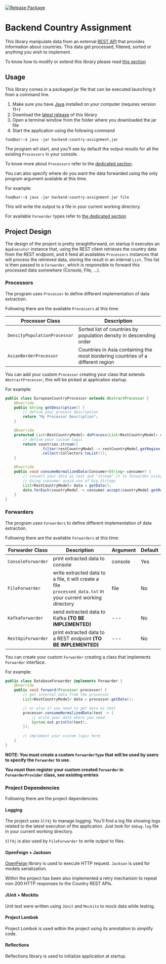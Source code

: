 [![Release Package](https://github.com/100ferhas/java-backend-country-assignment/actions/workflows/release.yml/badge.svg)](https://github.com/100ferhas/java-backend-country-assignment/actions/workflows/release.yml)

# Backend Country Assignment
This library manipulate data from an external [REST API](https://restcountries.com/) that provides information about countries. 
This data get processed, filtered, sorted or anything you wish to implement.

To know how to modify or extend this library please read [this section](#project-design)

## Usage
This library comes in a packaged jar file that can be executed launching it from a command line.

1. Make sure you have [Java](https://www.java.com/) installed on your computer (requires version 11+)
2. Download the [latest release](https://github.com/100ferhas/java-backend-country-assignment/releases/download/latest/backend-country-assignment.jar) 
of this library
3. Open a terminal window from the folder where you downloaded the jar file
4. Start the application using the following command 

```console
foo@bar:~$ java -jar backend-country-assignment.jar
```

The program wil start, and you'll see by default the output results for all the existing `Processors` in your console.

To know more about `Processors` refer to the [dedicated section](#processors).

You can also specify where do you want the data forwarded using the only program argument available at this time.

For example:

```console
foo@bar:~$ java -jar backend-country-assignment.jar file
```

This will write the output to a file in your current working directory.

For available `Forwarder` types refer to [the dedicated section](#forwarders)

## Project Design
The design of the project is pretty straightforward, on startup it executes an `AppExecutor` instance that, 
using the REST client retrieves the country data from the REST endpoint, and it feed all availables `Processors` 
instances that will process the retrieved data, storing the result in an internal `List`. This list is then passed 
to a `Forwarder`, which is responsible to forward this processed data somewhere (Console, File, ...).

### Processors
The program uses `Processor` to define different implementation of data extraction.

Following there are the available `Processors` at this time:

| Processor Class              | Description                                                                     |
|------------------------------|---------------------------------------------------------------------------------|
| `DensityPopulationProcessor` | Sorted list of countries by population density in descending order              |
| `AsianBorderProcessor`       | Countries in Asia containing the most bordering countries of a different region |

You can add your custom `Processor` creating your class that extends `AbstractProcessor`, this will be picked at 
application startup.

For example:
```java
public class EuropeanCountryProcessor extends AbstractProcessor {
    @Override
    public String getDescription() {
        // define your process description
        return "My Processor Description";
    }

    @Override
    protected List<RestCountryModel> doProcess(List<RestCountryModel> countries) {
        // define your custom logic
        return countries.stream()
                .filter(restCountryModel -> restCountryModel.getRegion().equals("Europe"))
                .collect(Collectors.toList());
    }

    @Override
    public void consumeNormalizedData(Consumer<String> consumer) {
        // convert your data as text and "stream" it to forwarder using consumer.
        // Using consumer avoid use of big Strings
        List<RestCountryModel> data = getData();
        data.forEach(countryModel -> consumer.accept(countryModel.getRegion()));
    }
}
```

### Forwarders
The program uses `Forwarders` to define different implementation of data extraction.

Following there are the available `Forwarders` at this time:

| Forwarder Class    | Description                                                                                                  | Argument | Default |
|--------------------|--------------------------------------------------------------------------------------------------------------|----------|---------|
| `ConsoleForwarder` | print extracted data to console                                                                              | console  | Yes     |
| `FileForwarder`    | write extracted data to a file, it will create a file `processed_data.txt` in your current working directory | file     | No      |
| `KafkaForwarder`   | send extracted data to Kafka **(TO BE IMPLEMENTED)**                                                         | ---      | No      |
| `RestApiForwarder` | print extracted data to a REST endpoint **(TO BE IMPLEMENTED)**                                              | ---      | No      |

You can create your custom `Forwarder` creating a class that implements `Forwarder` interface. 

For example:
```java
public class DatabaseForwarder implements Forwarder {
    @Override
    public void forward(Processor processor) {
        // get internal data from the processor
        List<RestCountryModel> data = processor.getData();

        // or also if you need to get data as text
        processor.consumeNormalizedData(text -> {
            // write your data where you need
            System.out.println(text);
        });
        
        // implement your custom logic here
    }
}
```

**NOTE: You must create a custom `ForwarderType` that will be used by users to specify the `Forwarder` to use.**

**You must then register your custom created `Forwarder` in `ForwarderProvider` class, see existing entries**

### Project Dependencies
Following there are the project dependencies:

#### Logging
The project uses `Slf4j` to manage logging. You'll find a log file showing logs related to the latest execution of the application.
Just look for `debug.log` file in your current working directory.

`Slf4j` is also used by `FileForwarder` to write output to files.

#### OpenFeign + Jackson
[OpenFeign](https://github.com/OpenFeign/feign) library is used to execute HTTP request. 
`Jackson` is used for models serialization.

Within the project has been also implemented a retry mechanism to repeat non-200 HTTP responses to the Country REST APIs.

#### JUnit + Mockito
Unit test were written using `JUnit` and `Mockito` to mock data while testing.

#### Project Lombok
Project Lombok is used within the project using its annotation to simplify code.

#### Reflections
Reflections library is used to initialize application at startup.
